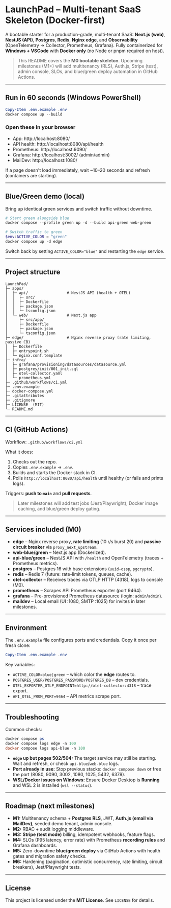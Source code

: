# LaunchPad – Multi-tenant SaaS Skeleton (Docker-first)

A bootable starter for a production-grade, multi-tenant SaaS: **Next.js (web)**, **NestJS (API)**, **Postgres**, **Redis**, **Nginx edge**, and **Observability** (OpenTelemetry → Collector, Prometheus, Grafana). Fully containerized for **Windows + VSCode** with **Docker only** (no Node or pnpm required on host).

> This README covers the **M0 bootable skeleton**. Upcoming milestones (M1+) will add multitenancy (RLS), Auth.js, Stripe (test), admin console, SLOs, and blue/green deploy automation in GitHub Actions.

---

## Run in 60 seconds (Windows PowerShell)
```powershell
Copy-Item .env.example .env
docker compose up --build
```

### Open these in your browser
- App: http://localhost:8080/
- API health: http://localhost:8080/api/health
- Prometheus: http://localhost:9090/
- Grafana: http://localhost:3002/ (admin/admin)
- MailDev: http://localhost:1080/

If a page doesn't load immediately, wait ~10–20 seconds and refresh (containers are starting).

---

## Blue/Green demo (local)
Bring up identical green services and switch traffic without downtime.

```powershell
# Start green alongside blue
docker compose --profile green up -d --build api-green web-green

# Switch traffic to green
$env:ACTIVE_COLOR = "green"
docker compose up -d edge
```

Switch back by setting `ACTIVE_COLOR="blue"` and restarting the `edge` service.

---

## Project structure
```
LaunchPad/
├─ apps/
│  ├─ api/                 # NestJS API (health + OTEL)
│  │  ├─ src/
│  │  ├─ Dockerfile
│  │  ├─ package.json
│  │  └─ tsconfig.json
│  └─ web/                 # Next.js app
│     ├─ src/app/
│     ├─ Dockerfile
│     ├─ package.json
│     └─ tsconfig.json
├─ edge/                   # Nginx reverse proxy (rate limiting, passive CB)
│  ├─ Dockerfile
│  ├─ entrypoint.sh
│  └─ nginx.conf.template
├─ infra/
│  ├─ grafana/provisioning/datasources/datasource.yml
│  ├─ postgres/init/001_init.sql
│  ├─ otel-collector.yaml
│  └─ prometheus.yml
├─ .github/workflows/ci.yml
├─ .env.example
├─ docker-compose.yml
├─ .gitattributes
├─ .gitignore
├─ LICENSE  (MIT)
└─ README.md
```

---

## CI (GitHub Actions)
Workflow: `.github/workflows/ci.yml`

What it does:
1. Checks out the repo.
2. Copies `.env.example` → `.env`.
3. Builds and starts the Docker stack in CI.
4. Polls `http://localhost:8080/api/health` until healthy (or fails and prints logs).

Triggers: **push to `main`** and **pull requests**.

> Later milestones will add test jobs (Jest/Playwright), Docker image caching, and blue/green deploy gating.

---

## Services included (M0)
- **edge** – Nginx reverse proxy, **rate limiting** (10 r/s burst 20) and **passive circuit breaker** via `proxy_next_upstream`.
- **web-blue/green** – Next.js app (Dockerized).
- **api-blue/green** – NestJS API with `/health` and OpenTelemetry (traces + Prometheus metrics).
- **postgres** – Postgres 16 with base extensions (`uuid-ossp`, `pgcrypto`).
- **redis** – Redis 7 (future: rate-limit tokens, queues, cache).
- **otel-collector** – Receives traces via OTLP HTTP (4318), logs to console (M0).
- **prometheus** – Scrapes API Prometheus exporter (port 9464).
- **grafana** – Pre-provisioned Prometheus datasource (login: `admin`/`admin`).
- **maildev** – Local email (UI :1080, SMTP :1025) for invites in later milestones.

---

## Environment
The `.env.example` file configures ports and credentials. Copy it once per fresh clone:

```powershell
Copy-Item .env.example .env
```

Key variables:
- `ACTIVE_COLOR=blue|green` – which color the **edge** routes to.
- `POSTGRES_USER/POSTGRES_PASSWORD/POSTGRES_DB` – dev credentials.
- `OTEL_EXPORTER_OTLP_ENDPOINT=http://otel-collector:4318` – trace export.
- `API_OTEL_PROM_PORT=9464` – API metrics scrape port.

---

## Troubleshooting
Common checks:
```powershell
docker compose ps
docker compose logs edge -n 100
docker compose logs api-blue -n 100
```

- **`edge` up but pages 502/504:** The target service may still be starting. Wait and refresh, or check `api-blue`/`web-blue` logs.
- **Port already in use:** Stop previous stacks: `docker compose down` or free the port (8080, 9090, 3002, 1080, 1025, 5432, 6379).
- **WSL/Docker issues on Windows:** Ensure Docker Desktop is **Running** and WSL 2 is installed (`wsl --status`).

---

## Roadmap (next milestones)
- **M1:** Multitenancy schema + **Postgres RLS**, JWT, **Auth.js (email via MailDev)**, seeded demo tenant, admin console.
- **M2:** RBAC + audit logging middleware.
- **M3:** **Stripe (test mode)** billing, idempotent webhooks, feature flags.
- **M4:** SLOs (P95 latency, error rate) with Prometheus **recording rules** and Grafana dashboards.
- **M5:** Zero-downtime **blue/green deploy** via GitHub Actions with health gates and migration safety checks.
- **M6:** Hardening (pagination, optimistic concurrency, rate limiting, circuit breakers), Jest/Playwright tests.

---

## License
This project is licensed under the **MIT License**. See `LICENSE` for details.

